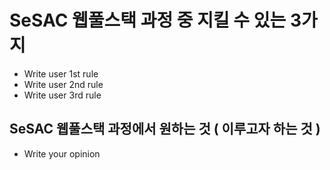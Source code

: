 # SeSAC 웹풀스택 과정 중 지킬 수 있는 3가지
- Write user 1st rule
- Write user 2nd rule
- Write user 3rd rule

## SeSAC 웹풀스택 과정에서 원하는 것 ( 이루고자 하는 것 )
- Write your opinion
